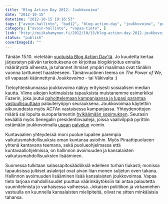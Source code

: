 ```yaml
---
title: "Blog Action Day 2012: Joukkovoima"
date: "2012-10-15"
datetime: "2012-10-15 19:16:53"
tags: ["avoin-hallinto", "bad12", "blog-action-day", "joukkovoima", "powerofwe", "vapaa-tieto", ]
category: ["avoin-hallinto", "vapaa-tieto", ]
link: "http://miikahamynen.fi/2012/10/15/blog-action-day-2012-joukkovoima/"
status: "publish"
coverImageId: ""
---
```


Tänään 15.10. vietetään [vuotuista Blog Action Day'tä](http://blogactionday.org/). Jo kuudetta kertaa järjestetyn päivän tarkoituksena on kirjoittaa blogikirjoitus ennalta määrätystä aiheesta, ja tuhannet ihmiset ympäri maailmaa ovat tänäkin vuonna tarttuneet haasteeseen. Tämänvuotinen teema on _The Power of We_, eli vapaasti käännettynä _Joukkovoima_ - tai Väkivalta :)

Tietoyhteiskunnassa joukkovoima näkyy erityisesti sosiaalisen median kautta. Viime aikojen kotimaisista tapauksista muistanemme esimerkiksi Fazerin, joka joutui [pahoittelemaan kampanjaansa ja lupasi parantaa vastuullisuuttaan](http://www.hs.fi/kotimaa/Fazer+pahoittelee+kampanjaansa+ja+lupaa+parantaa+vastuullisuutta/a1305601890039) palauteryöpyn seurauksena. Joukkovoimaa käytettiin alkuvuodesta myös ACTAn vastaisessa kampanjassa. Yhteydenottojen määrä sai lopulta europarlamentin [hylkäämään sopimuksen](http://blogi.piraattipuolue.fi/2012/07/04/lehdistotiedote-acta-sopimus-kaatui-euroopan-parlamentissa/). Seurasin keväällä myös Senegalin presidentinvaaleja, joissa vaalivilppiä pyrittiin estämään joukkovoimalla [usean](http://www.sunu2012.sn/) [palvelun](http://samabaat.com/temoignage/) voimin.

Kuntavaalien yhteydessä moni puolue lupailee parempia vaikutusmahdollisuuksia oman kuntansa asioihin. Myös Piraattipuolueen yhtenä kantavana teemana, sekä puolueohjelmassa että kuntavaaliohjelmissa, on hallinnon avoimuuden ja kansalaisten vaikutusmahdollisuuksien lisääminen.

Suomessa tulkitaan salassapitosäädöksiä edelleen turhan tiukasti; monissa tapauksissa julkiset asiakirjat ovat aivan liian monen suljetun oven takana. Hallinnon avoimuuden lisääminen lisää kansalaisten joukkovoimaa. Vapaa tieto tarjoaa mahdollisuudet puuttua väärinkäytöksiin tai antaa palautetta suunnitelmista jo varhaisessa vaiheessa. Jokaisen poliitikon ja virkamiehen vastuulla on kuunnella kansalaisten mielipiteitä, olivat ne sitten minkälaisia tahansa.
